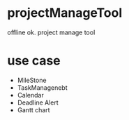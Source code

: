 # projectManageTool
offline ok. project manage tool

# use case

- MileStone
- TaskManagenebt
- Calendar
- Deadline Alert
- Gantt chart
